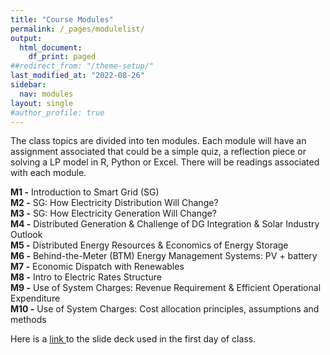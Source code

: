 ```yaml
---
title: "Course Modules"
permalink: /_pages/modulelist/
output:
  html_document:
    df_print: paged
##redirect_from: "/theme-setup/"
last_modified_at: "2022-08-26"
sidebar:
  nav: modules
layout: single
#author_profile: true
---
```


The class topics are divided into ten modules. Each module will have an assignment associated that could be a simple quiz, a reflection piece or solving a LP model in R, Python or Excel. There will be readings associated with each module.

**M1 -** Introduction to Smart Grid (SG) <br>
**M2 -** SG: How Electricity Distribution Will Change? <br>
**M3 -** SG: How Electricity Generation Will Change? <br>
**M4 -** Distributed Generation & Challenge of DG Integration & Solar Industry Outlook  <br>
**M5 -** Distributed Energy Resources & Economics of Energy Storage <br>
**M6 -** Behind-the-Meter (BTM) Energy Management Systems: PV + battery <br>
**M7 -** Economic Dispatch with Renewables <br>
**M8 -** Intro to Electric Rates Structure <br>
**M9 -** Use of System Charges: Revenue Requirement & Efficient Operational Expenditure <br>
**M10 -** Use of System Charges: Cost allocation principles, assumptions and methods <br>

Here is a <a href="/docs/modules/PPTS/PSE_M0_ClassOverviewAndIntro.pdf" > link </a> to the slide deck used in the first day of class.
